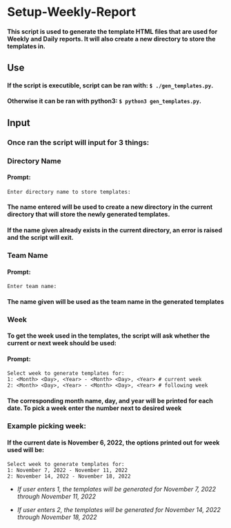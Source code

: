 # Setup-Weekly-Report

#### This script is used to generate the template HTML files that are used for Weekly and Daily reports. It will also create a new directory to store the templates in.

## Use

#### If the script is executible, script can be ran with: `$ ./gen_templates.py`.
#### Otherwise it can be ran with python3: `$ python3 gen_templates.py`.

## Input
### Once ran the script will input for 3 things: 

### Directory Name

#### Prompt: 
```
Enter directory name to store templates:
```

#### The name entered will be used to create a new directory in the current directory that will store the newly generated templates.
#### If the name given already exists in the current directory, an error is raised and the script will exit.

### Team Name
#### Prompt: 
```
Enter team name:
```

#### The name given will be used as the team name in the generated templates

### Week 
#### To get the week used in the templates, the script will ask whether the current or next week should be used:

#### Prompt: 
```
Select week to generate templates for: 
1: <Month> <Day>, <Year> - <Month> <Day>, <Year> # current week
2: <Month> <Day>, <Year> - <Month> <Day>, <Year> # following week
```

#### The corresponding month name, day, and year will be printed for each date. To pick a week enter the number next to desired week

### Example picking week:

#### If the current date is November 6, 2022, the options printed out for week used will be:
```
Select week to generate templates for:
1: November 7, 2022 - November 11, 2022
2: November 14, 2022 - November 18, 2022
```

* *If user enters 1, the templates will be generated for November 7, 2022 through November 11, 2022*

* *If user enters 2, the templates will be generated for November 14, 2022 through November 18, 2022*

